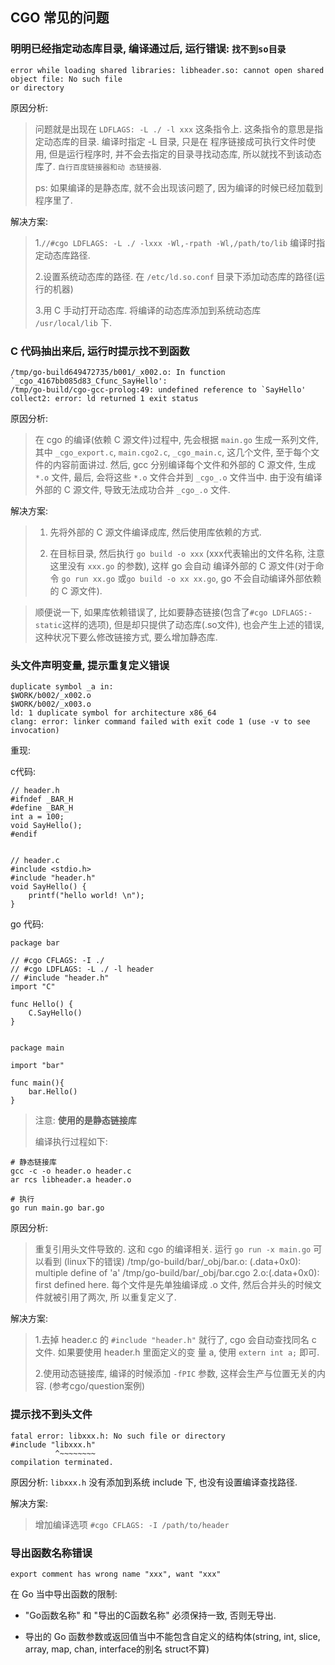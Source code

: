 ## CGO 常见的问题

### 明明已经指定动态库目录, 编译通过后, 运行错误: `找不到so目录`

```
error while loading shared libraries: libheader.so: cannot open shared object file: No such file 
or directory
```

原因分析:

> 问题就是出现在 `LDFLAGS: -L ./ -l xxx` 这条指令上. 这条指令的意思是指定动态库的目录. 编译时指定 -L 目录, 只是在
> 程序链接成可执行文件时使用, 但是运行程序时, 并不会去指定的目录寻找动态库, 所以就找不到该动态库了. `自行百度链接器和动
> 态链接器`.
>
> ps: 如果编译的是静态库, 就不会出现该问题了, 因为编译的时候已经加载到程序里了.


解决方案:

> 1.`//#cgo LDFLAGS: -L ./ -lxxx -Wl,-rpath -Wl,/path/to/lib` 编译时指定动态库路径.
> 
> 2.设置系统动态库的路径. 在 `/etc/ld.so.conf` 目录下添加动态库的路径(运行的机器)
>
> 3.用 C 手动打开动态库. 将编译的动态库添加到系统动态库 `/usr/local/lib` 下.


### C 代码抽出来后, 运行时提示找不到函数

```
/tmp/go-build649472735/b001/_x002.o: In function `_cgo_4167bb085d83_Cfunc_SayHello':
/tmp/go-build/cgo-gcc-prolog:49: undefined reference to `SayHello'
collect2: error: ld returned 1 exit status
```

原因分析:

> 在 cgo 的编译(依赖 C 源文件)过程中, 先会根据 `main.go` 生成一系列文件, 其中 `_cgo_export.c`, `main.cgo2.c`, 
`_cgo_main.c`, 这几个文件, 至于每个文件的内容前面讲过. 然后, gcc 分别编译每个文件和外部的 C 源文件, 生成 `*.o` 文件,
最后, 会将这些 `*.o` 文件合并到 `_cgo_.o` 文件当中. 由于没有编译外部的 C 源文件, 导致无法成功合并 `_cgo_.o` 文件.

解决方案:

> 1. 先将外部的 C 源文件编译成库, 然后使用库依赖的方式.
>
> 2. 在目标目录, 然后执行 `go build -o xxx` (xxx代表输出的文件名称, 注意这里没有 `xxx.go` 的参数), 这样 go 会自动
编译外部的 C 源文件(对于命令 `go run xx.go` 或`go build -o xx xx.go`, go 不会自动编译外部依赖的 C 源文件).


> 顺便说一下, 如果库依赖错误了, 比如要静态链接(包含了`#cgo LDFLAGS:-static`这样的选项), 但是却只提供了动态库(.so文件), 
也会产生上述的错误, 这种状况下要么修改链接方式, 要么增加静态库.


### 头文件声明变量, 提示重复定义错误

```
duplicate symbol _a in:
$WORK/b002/_x002.o
$WORK/b002/_x003.o
ld: 1 duplicate symbol for architecture x86_64
clang: error: linker command failed with exit code 1 (use -v to see invocation)
```

重现:

c代码:
```cgo
// header.h
#ifndef _BAR_H
#define _BAR_H
int a = 100;
void SayHello();
#endif


// header.c
#include <stdio.h>
#include "header.h"
void SayHello() {
    printf("hello world! \n");
}
```

go 代码:
```cgo
package bar

// #cgo CFLAGS: -I ./
// #cgo LDFLAGS: -L ./ -l header
// #include "header.h"
import "C"

func Hello() {
    C.SayHello()
}


package main

import "bar"

func main(){
    bar.Hello()
}
```

> 注意: **使用的是静态链接库**
>
> 编译执行过程如下:

```
# 静态链接库
gcc -c -o header.o header.c 
ar rcs libheader.a header.o 

# 执行
go run main.go bar.go
```

原因分析:

> 重复引用头文件导致的. 这和 cgo 的编译相关. 运行 `go run -x main.go` 可以看到 (linux下的错误)
> /tmp/go-build/bar/_obj/bar.o: (.data+0x0): multiple define of 'a' /tmp/go-build/bar/_obj/bar.cgo
> 2.o:(.data+0x0): first defined here. 每个文件是先单独编译成 .o 文件, 然后合并头的时候文件就被引用了两次, 所
> 以重复定义了.


解决方案:

> 1.去掉 header.c 的 `#include "header.h"` 就行了, cgo 会自动查找同名 c 文件. 如果要使用 header.h 里面定义的变
> 量 a, 使用 `extern int a;` 即可.
>
> 2.使用动态链接库, 编译的时候添加 `-fPIC` 参数, 这样会生产与位置无关的内容. (参考cgo/question案例)
 

### 提示找不到头文件

```
fatal error: libxxx.h: No such file or directory
#include "libxxx.h"
          ^~~~~~~~~
compilation terminated.
```

原因分析: `libxxx.h` 没有添加到系统 include 下, 也没有设置编译查找路径.

解决方案:

> 增加编译选项 `#cgo CFLAGS: -I /path/to/header`


### 导出函数名称错误

```
export comment has wrong name "xxx", want "xxx"
```

在 Go 当中导出函数的限制:

- "Go函数名称" 和 "导出的C函数名称" 必须保持一致, 否则无导出.

-  导出的 Go 函数参数或返回值当中不能包含自定义的结构体(string, int, slice, array, map, chan, interface的别名
struct不算)